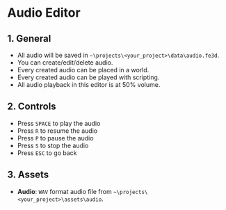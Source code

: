 # Audio Editor

## 1. General

- All audio will be saved in `~\projects\<your_project>\data\audio.fe3d`.
- You can create/edit/delete audio.
- Every created audio can be placed in a world.
- Every created audio can be played with scripting.
- All audio playback in this editor is at 50% volume.

## 2. Controls

- Press `SPACE` to play the audio
- Press `R` to resume the audio
- Press `P` to pause the audio
- Press `S` to stop the audio
- Press `ESC` to go back

## 3. Assets

- **Audio**: `WAV` format audio file from `~\projects\<your_project>\assets\audio`.
